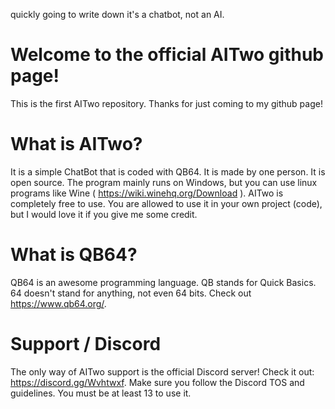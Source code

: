 quickly going to write down it's a chatbot, not an AI.
# Welcome to the official AITwo github page!
This is the first AITwo repository. Thanks for just coming to my github page!
# What is AITwo?
It is a simple ChatBot that is coded with QB64. It is made by one person. It is open source. The program mainly runs on Windows, but you can use linux programs like Wine ( https://wiki.winehq.org/Download ). AITwo is completely free to use. You are allowed to use it in your own project (code), but I would love it if you give me some credit.
# What is QB64?
QB64 is an awesome programming language. QB stands for Quick Basics. 64 doesn't stand for anything, not even 64 bits. Check out https://www.qb64.org/.
# Support / Discord
The only way of AITwo support is the official Discord server! Check it out: https://discord.gg/Wvhtwxf. Make sure you follow the Discord TOS and guidelines. You must be at least 13 to use it.
